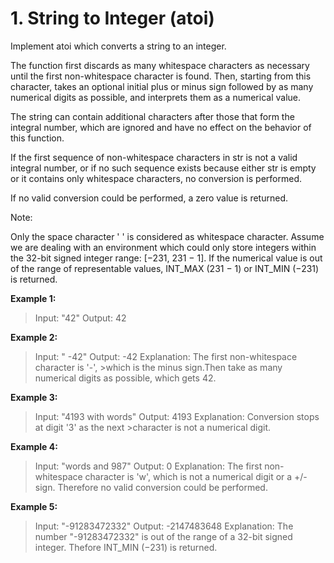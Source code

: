 <h1>1. String to Integer (atoi)</h1>



<p>Implement atoi which converts a string to an integer.

The function first discards as many whitespace characters as necessary until the first non-whitespace character is found. Then, starting from this character, takes an optional initial plus or minus sign followed by as many numerical digits as possible, and interprets them as a numerical value.

The string can contain additional characters after those that form the integral number, which are ignored and have no effect on the behavior of this function.

If the first sequence of non-whitespace characters in str is not a valid integral number, or if no such sequence exists because either str is empty or it contains only whitespace characters, no conversion is performed.

If no valid conversion could be performed, a zero value is returned.

Note:

Only the space character ' ' is considered as whitespace character.
Assume we are dealing with an environment which could only store integers within the 32-bit signed integer range: [−231,  231 − 1]. If the numerical value is out of the range of representable values, INT_MAX (231 − 1) or INT_MIN (−231) is returned.</p>



**Example 1:**
>Input: "42"
>Output: 42


**Example 2:**

>Input: "   -42"
>Output: -42
>Explanation: The first non-whitespace character is '-', >which is the minus sign.Then take as many numerical digits as possible, which gets 42.


**Example 3:**

>Input: "4193 with words"
>Output: 4193
>Explanation: Conversion stops at digit '3' as the next >character is not a numerical digit.


**Example 4:**

>Input: "words and 987"
>Output: 0
>Explanation: The first non-whitespace character is 'w', which is not a numerical digit or a +/- sign. Therefore no valid conversion could be performed.


**Example 5:**

>Input: "-91283472332"
>Output: -2147483648
>Explanation: The number "-91283472332" is out of the range of a 32-bit signed integer.
>Thefore INT_MIN (−231) is returned.